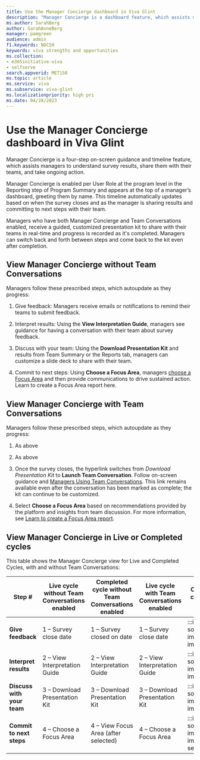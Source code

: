 ```yaml
---
title: Use the Manager Concierge dashboard in Viva Glint 
description: "Manager Concierge is a dashboard feature, which assists managers to understand survey results, share them with their teams, and take ongoing action."
ms.author: SarahBerg
author: SarahAnneBerg
manager: pamgreen
audience: admin
f1.keywords: NOCSH
keywords: viva strengths and opportunities
ms.collection:  
- m365initiative-viva
- selfserve 
search.appverid: MET150 
ms.topic: article
ms.service: viva
ms.subservice: viva-glint
ms.localizationpriority: high pri
ms.date: 04/28/2023
---
```



# Use the Manager Concierge dashboard in Viva Glint 

Manager Concierge is a four-step on-screen guidance and timeline feature, which assists managers to understand survey results, share them with their teams, and take ongoing action.  

Manager Concierge is enabled per User Role at the program level in the Reporting step of Program Summary and appears at the top of a manager’s dashboard, greeting them by name. This timeline automatically updates based on when the survey closes and as the manager is sharing results and committing to next steps with their team.  

Managers who have both Manager Concierge and Team Conversations enabled, receive a guided, customized presentation kit to share with their teams in real-time and progress is recorded as it's completed. Managers can switch back and forth between steps and come back to the kit even after completion. 

## View Manager Concierge without Team Conversations  

Managers follow these prescribed steps, which autoupdate as they progress: 

1. Give feedback: Managers receive emails or notifications to remind their teams to submit feedback. 

1. Interpret results: Using the **View Interpretation Guide**, managers see guidance for having a conversation with their team about survey feedback. 

1. Discuss with your team: Using the **Download Presentation Kit** and results from Team Summary or the Reports tab, managers can customize a slide deck to share with their team.  

1. Commit to next steps: Using **Choose a Focus Area**, managers [choose a Focus Area](https://www.microsoft.com) and then provide communications to drive sustained action. Learn to create a Focus Area report here. 

## View Manager Concierge with Team Conversations 

Managers follow these prescribed steps, which autoupdate as they progress: 

1. As above 

1. As above 

1. Once the survey closes, the hyperlink switches from *Download Presentation Kit* to **Launch Team Conversation**. Follow on-screen guidance and [Managers Using Team Conversations](https://www.microsoft.com). This link remains available even after the conversation has been marked as complete; the kit can continue to be customized. 

1. Select **Choose a Focus Area** based on recommendations provided by the platform and insights from team discussion. For more information, see [Learn to create a Focus Area report](https://www.microsoft.com). 

## View Manager Concierge in Live or Completed cycles 

This table shows the Manager Concierge view for Live and Completed Cycles, with and without Team Conversations: 

|**Step #** |**Live cycle without Team Conversations enabled**|**Completed cycle without Team Conversations enabled** |**Live cycle with Team Conversations enabled**|**Completed cycle with Team Conversations enabled – note that checkmarks will appear to replace the step # once the task is completed** |
|------------|-------|-------|-------|-------|
|**Give feedback**|1 – Survey close date|1 – Survey closed on date|1 – Survey close date| :::image type="content" source="../../media/glint/reports/yes-image.png" alt-text="This is yes image."::: Survey closed on date |
|**Interpret results** |2 – View Interpretation Guide |2 – View Interpretation Guide|2 – View Interpretation Guide| :::image type="content" source="../../media/glint/reports/yes-image.png" alt-text="This is yes image."::: View Interpretation Guide|
|**Discuss with your team**|3 – Download Presentation Kit |3 – Download Presentation Kit|3 – Download Presentation Kit|:::image type="content" source="../../media/glint/reports/yes-image.png" alt-text="This is yes image."::: Launch Team Conversation|
|**Commit to next steps**|4 – Choose a Focus Area |4 – View Focus Area (after selected)|4 – Choose a Focus Area |:::image type="content" source="../../media/glint/reports/yes-image.png" alt-text="This is yes image."::: View Focus Area (after selected) |